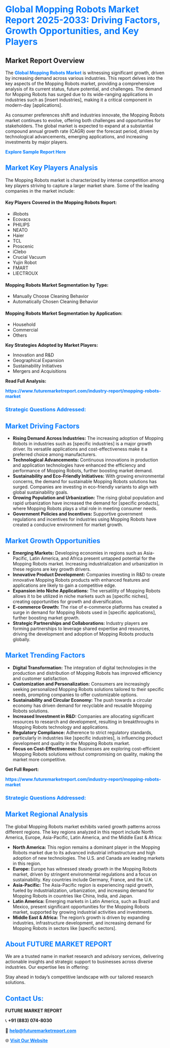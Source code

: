 <h1 style="color: #007BFF;">Global Mopping Robots Market Report 2025-2033: Driving Factors, Growth Opportunities, and Key Players</h1>

<section id="overview">
<h2>Market Report Overview</h2>
<p>The <a href="https://www.futuremarketreport.com/industry-report/mopping-robots-market" style="color: #007BFF; text-decoration: none;"><strong>Global Mopping Robots Market</strong></a> is witnessing significant growth, driven by increasing demand across various industries. This report delves into the key aspects of the Mopping Robots market, providing a comprehensive analysis of its current status, future potential, and challenges. The demand for Mopping Robots has surged due to its wide-ranging applications in industries such as [insert industries], making it a critical component in modern-day [applications].</p>
<p>As consumer preferences shift and industries innovate, the Mopping Robots market continues to evolve, offering both challenges and opportunities for stakeholders. The global market is expected to expand at a substantial compound annual growth rate (CAGR) over the forecast period, driven by technological advancements, emerging applications, and increasing investments by major players.</p>
</section>

<section id="overview">
<p><a href="https://www.futuremarketreport.com/request-sample/reportId=62257" style="color: #007BFF; text-decoration: none;"><strong>Explore Sample Report Here</strong></a></p>
</section>

<section id="key-players">
<h2 style="color: #007BFF;">Market Key Players Analysis</h2>
<p>The Mopping Robots market is characterized by intense competition among key players striving to capture a larger market share. Some of the leading companies in the market include:</p>
<h4>Key Players Covered in the Mopping Robots Report:</h4>
<ul><li>iRobots</li><li>Ecovacs</li><li>PHILIPS</li><li>NEATO</li><li>Haier</li><li>TCL</li><li>Proscenic</li><li>iClebo</li><li>Crucial Vacuum</li><li>Yujin Robot</li><li>FMART</li><li>LIECTROUX</li></ul>
<h4>Mopping Robots Market Segmentation by Type:</h4>
<ul><li>Manually Choose Cleaning Behavior</li><li>Automatically Chosen Cleaning Behavior</li></ul>

<h4>Mopping Robots Market Segmentation by Application:</h4>
<ul><li>Household</li><li>Commercial</li><li>Others</li></ul>
<p><strong>Key Strategies Adopted by Market Players:</strong></p>
<ul>
<li>Innovation and R&D</li>
<li>Geographical Expansion</li>
<li>Sustainability Initiatives</li>
<li>Mergers and Acquisitions</li>
</ul>
</section>

<section>
<p><strong>Read Full Analysis: </strong></p><a href="https://www.futuremarketreport.com/industry-report/mopping-robots-market" style="color: #007BFF; text-decoration: none;"><strong>https://www.futuremarketreport.com/industry-report/mopping-robots-market</strong></a>
<h3 style="color: #007BFF;">Strategic Questions Addressed:</h3>
</section>

<section id="driving-factors">
<h2 style="color: #007BFF;">Market Driving Factors</h2>
<ul>
<li><strong>Rising Demand Across Industries:</strong> The increasing adoption of Mopping Robots in industries such as [specific industries] is a major growth driver. Its versatile applications and cost-effectiveness make it a preferred choice among manufacturers.</li>
<li><strong>Technological Advancements:</strong> Continuous innovations in production and application technologies have enhanced the efficiency and performance of Mopping Robots, further boosting market demand.</li>
<li><strong>Sustainability and Eco-Friendly Initiatives:</strong> With growing environmental concerns, the demand for sustainable Mopping Robots solutions has surged. Companies are investing in eco-friendly variants to align with global sustainability goals.</li>
<li><strong>Growing Population and Urbanization:</strong> The rising global population and rapid urbanization have increased the demand for [specific products], where Mopping Robots plays a vital role in meeting consumer needs.</li>
<li><strong>Government Policies and Incentives:</strong> Supportive government regulations and incentives for industries using Mopping Robots have created a conducive environment for market growth.</li>
</ul>
</section>

<section id="growth-opportunities">
<h2 style="color: #007BFF;">Market Growth Opportunities</h2>
<ul>
<li><strong>Emerging Markets:</strong> Developing economies in regions such as Asia-Pacific, Latin America, and Africa present untapped potential for the Mopping Robots market. Increasing industrialization and urbanization in these regions are key growth drivers.</li>
<li><strong>Innovative Product Development:</strong> Companies investing in R&D to create innovative Mopping Robots products with enhanced features and applications are likely to gain a competitive edge.</li>
<li><strong>Expansion into Niche Applications:</strong> The versatility of Mopping Robots allows it to be utilized in niche markets such as [specific niches], creating opportunities for growth and diversification.</li>
<li><strong>E-commerce Growth:</strong> The rise of e-commerce platforms has created a surge in demand for Mopping Robots used in [specific applications], further boosting market growth.</li>
<li><strong>Strategic Partnerships and Collaborations:</strong> Industry players are forming partnerships to leverage shared expertise and resources, driving the development and adoption of Mopping Robots products globally.</li>
</ul>
</section>

<section id="trending-factors">
<h2 style="color: #007BFF;">Market Trending Factors</h2>
<ul>
<li><strong>Digital Transformation:</strong> The integration of digital technologies in the production and distribution of Mopping Robots has improved efficiency and customer satisfaction.</li>
<li><strong>Customization and Personalization:</strong> Consumers are increasingly seeking personalized Mopping Robots solutions tailored to their specific needs, prompting companies to offer customizable options.</li>
<li><strong>Sustainability and Circular Economy:</strong> The push towards a circular economy has driven demand for recyclable and reusable Mopping Robots solutions.</li>
<li><strong>Increased Investment in R&D:</strong> Companies are allocating significant resources to research and development, resulting in breakthroughs in Mopping Robots technology and applications.</li>
<li><strong>Regulatory Compliance:</strong> Adherence to strict regulatory standards, particularly in industries like [specific industries], is influencing product development and quality in the Mopping Robots market.</li>
<li><strong>Focus on Cost-Effectiveness:</strong> Businesses are exploring cost-efficient Mopping Robots solutions without compromising on quality, making the market more competitive.</li>
</ul>
</section>

<section>
<p><strong>Get Full Report: </strong></p><a href="https://www.futuremarketreport.com/industry-report/mopping-robots-market" style="color: #007BFF; text-decoration: none;"><strong>https://www.futuremarketreport.com/industry-report/mopping-robots-market</strong></a>
<h3 style="color: #007BFF;">Strategic Questions Addressed:</h3>
</section>


<section id="regional-analysis">
<h2 style="color: #007BFF;">Market Regional Analysis</h2>
<p>The global Mopping Robots market exhibits varied growth patterns across different regions. The key regions analyzed in this report include North America, Europe, Asia-Pacific, Latin America, and the Middle East & Africa:</p>
<ul>
<li><strong>North America:</strong> This region remains a dominant player in the Mopping Robots market due to its advanced industrial infrastructure and high adoption of new technologies. The U.S. and Canada are leading markets in this region.</li>
<li><strong>Europe:</strong> Europe has witnessed steady growth in the Mopping Robots market, driven by stringent environmental regulations and a focus on sustainability. Key countries include Germany, France, and the U.K.</li>
<li><strong>Asia-Pacific:</strong> The Asia-Pacific region is experiencing rapid growth, fueled by industrialization, urbanization, and increasing demand for Mopping Robots in countries like China, India, and Japan.</li>
<li><strong>Latin America:</strong> Emerging markets in Latin America, such as Brazil and Mexico, present significant opportunities for the Mopping Robots market, supported by growing industrial activities and investments.</li>
<li><strong>Middle East & Africa:</strong> The region’s growth is driven by expanding industries, infrastructure development, and increasing demand for Mopping Robots in sectors like [specific sectors].</li>
</ul>
</section>

<footer>
<h2 style="color: #007BFF;">About FUTURE MARKET REPORT</h2>
<p>We are a trusted name in market research and advisory services, delivering actionable insights and strategic support to businesses across diverse industries. Our expertise lies in offering:</p>

<p>Stay ahead in today’s competitive landscape with our tailored research solutions.</p>

<h2 style="color: #007BFF;">Contact Us:</h2>
<p><strong>FUTURE MARKET REPORT</strong></p>
<p>📞 <strong>+91 (883) 074-8030</strong></p>
<p>📧 <strong><a href="mailto:help@futuremarketreport.com" style="color: #007BFF;">help@futuremarketreport.com</a></strong></p>
<p>🌐 <strong><a href="https://www.futuremarketreport.com/" style="color: #007BFF;">Visit Our Website</a></strong></p>
</footer>